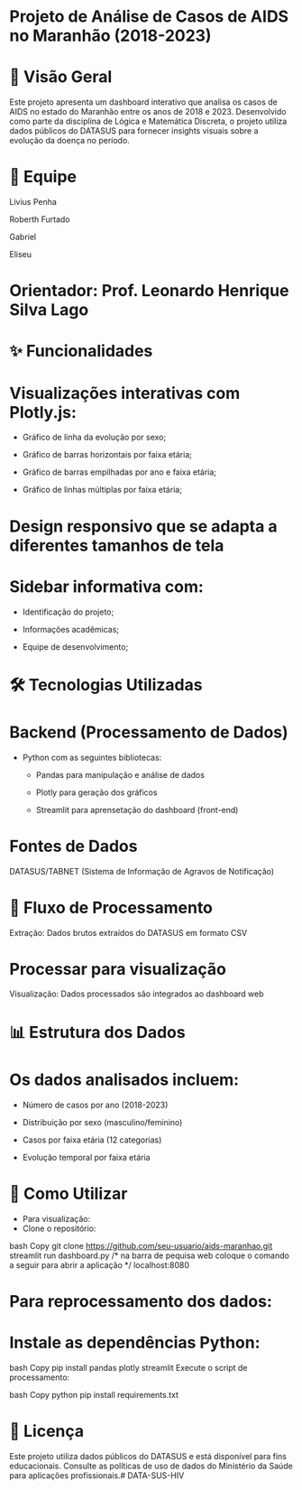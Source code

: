 # Projeto de Análise de Casos de AIDS no Maranhão (2018-2023)
# 📌 Visão Geral
Este projeto apresenta um dashboard interativo que analisa os casos de AIDS no estado do Maranhão entre os anos de 2018 e 2023. Desenvolvido como parte da disciplina de Lógica e Matemática Discreta, o projeto utiliza dados públicos do DATASUS para fornecer insights visuais sobre a evolução da doença no período.

# 👥 Equipe
Livius Penha

Roberth Furtado

Gabriel

Eliseu

# Orientador: Prof. Leonardo Henrique Silva Lago

# ✨ Funcionalidades
# Visualizações interativas com Plotly.js:

- Gráfico de linha da evolução por sexo;

- Gráfico de barras horizontais por faixa etária;

- Gráfico de barras empilhadas por ano e faixa etária;

- Gráfico de linhas múltiplas por faixa etária;

# Design responsivo que se adapta a diferentes tamanhos de tela

# Sidebar informativa com:

- Identificação do projeto;

- Informações acadêmicas;

- Equipe de desenvolvimento;

# 🛠️ Tecnologias Utilizadas
# Backend (Processamento de Dados)
- Python com as seguintes bibliotecas:

	- Pandas para manipulação e análise de dados

	- Plotly para geração dos gráficos

	- Streamlit para aprensetação do dashboard (front-end)

# Fontes de Dados
DATASUS/TABNET (Sistema de Informação de Agravos de Notificação)

# 🔄 Fluxo de Processamento
Extração: Dados brutos extraídos do DATASUS em formato CSV

# Processar para visualização
Visualização: Dados processados são integrados ao dashboard web

# 📊 Estrutura dos Dados
# Os dados analisados incluem:

- Número de casos por ano (2018-2023)

- Distribuição por sexo (masculino/feminino)

- Casos por faixa etária (12 categorias)

- Evolução temporal por faixa etária

# 🚀 Como Utilizar
- Para visualização:
- Clone o repositório:

bash
Copy
git clone https://github.com/seu-usuario/aids-maranhao.git
streamlit run dashboard.py
/* na barra de pequisa web coloque o comando a seguir para abrir a aplicação */
localhost:8080 

# Para reprocessamento dos dados:
# Instale as dependências Python:

bash
Copy
pip install pandas plotly streamlit
Execute o script de processamento:

bash
Copy
python pip install requirements.txt

# 📄 Licença
Este projeto utiliza dados públicos do DATASUS e está disponível para fins educacionais. Consulte as políticas de uso de dados do Ministério da Saúde para aplicações profissionais.# DATA-SUS-HIV

